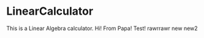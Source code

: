 # LinearCalculator
<html>
<body>
This is a Linear Algebra calculator.
Hi! From Papa!
Test!
rawrrawr
new
new2
</body>
</html>
